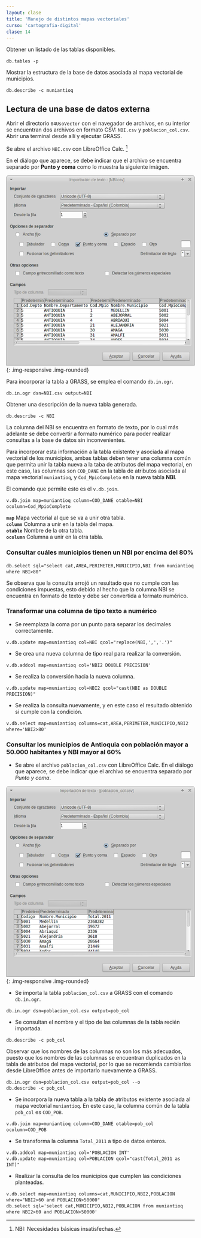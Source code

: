 ```yaml
---
layout: clase
title: 'Manejo de distintos mapas vectoriales'
curso: 'cartografia-digital'
clase: 14
---
```


Obtener un listado de las tablas disponibles.

~~~
db.tables -p
~~~

Mostrar la estructura de la base de datos asociada al mapa vectorial de municipios.

~~~
db.describe -c muniantioq
~~~

Lectura de una base de datos externa
------------------------------------

Abrir el directorio `04UsoVector` con el navegador de archivos, en su interior se encuentran dos archivos en formato CSV: `NBI.csv` y `poblacion_col.csv`. Abrir una terminal desde allí y ejecutar GRASS.

Se abre el archivo `NBI.csv` con LibreOffice Calc. [^1]

En el diálogo que aparece, se debe indicar que el archivo se encuentra separado por **Punto y coma** como lo muestra la siguiente imágen.

![](/cartografia-digital/images/NBI_import.png){: .img-responsive .img-rounded}

Para incorporar la tabla a GRASS, se emplea el comando `db.in.ogr`.

~~~
db.in.ogr dsn=NBI.csv output=NBI
~~~

Obtener una descripción de la nueva tabla generada.

~~~
db.describe -c NBI
~~~

La columna del NBI se encuentra en formato de texto, por lo cual más adelante se debe convertir a formato numérico para poder realizar consultas a la base de datos sin inconvenientes.

Para incorporar esta información a la tabla existente y asociada al mapa vectorial de los municipios, ambas tablas deben tener una columna común que permita unir la tabla nueva a la taba de atributos del mapa vectorial, en este caso, las columnas son `COD_DANE` en la tabla de atributos asociada al mapa vectorial `muniantioq`, y `Cod_MpioCompleto` en la nueva tabla **NBI**.

El comando que permite esto es el `v.db.join`.

~~~
v.db.join map=muniantioq column=COD_DANE otable=NBI ocolumn=Cod_MpioCompleto
~~~

**`map`** Mapa vectorial al que se va a unir otra tabla.  
**`column`** Columna a unir en la tabla del mapa.  
**`otable`** Nombre de la otra tabla.  
**`ocolumn`** Columna a unir en la otra tabla.  

### Consultar cuáles municipios tienen un NBI por encima del 80%

~~~
db.select sql="select cat,AREA,PERIMETER,MUNICIPIO,NBI from muniantioq where NBI>80"
~~~

Se observa que la consulta arrojó un resultado que no cumple con las condiciones impuestas, esto debido al hecho que la columna NBI se encuentra en formato de texto y debe ser convertida a formato numérico.

### Transformar una columna de tipo texto a numérico

- Se reemplaza la coma por un punto para separar los decimales correctamente.

~~~
v.db.update map=muniantioq col=NBI qcol="replace(NBI,',','.')"
~~~

- Se crea una nueva columna de tipo real para realizar la conversión.

~~~
v.db.addcol map=muniantioq col='NBI2 DOUBLE PRECISION'
~~~

- Se realiza la conversión hacia la nueva columna.

~~~
v.db.update map=muniantioq col=NBI2 qcol="cast(NBI as DOUBLE PRECISION)"
~~~

- Se realiza la consulta nuevamente, y en este caso el resultado obtenido si cumple con la condición.

~~~
v.db.select map=muniantioq columns=cat,AREA,PERIMETER,MUNICIPIO,NBI2 where='NBI2>80'
~~~

### Consultar los municipios de Antioquia con población mayor a 50.000 habitantes y NBI mayor al 60%

- Se abre el archivo `poblacion_col.csv` con LibreOffice Calc. En el diálogo que aparece, se debe indicar que el archivo se encuentra separado por *Punto y coma*.

![](/cartografia-digital/images/poblacion_col_import.png){: .img-responsive .img-rounded}

- Se importa la tabla `poblacion_col.csv` a GRASS con el comando `db.in.ogr`.

~~~
db.in.ogr dsn=poblacion_col.csv output=pob_col
~~~

- Se consultan el nombre y el tipo de las columnas de la tabla recién importada.

~~~
db.describe -c pob_col
~~~

Observar que los nombres de las columnas no son los más adecuados, puesto que los nombres de las columnas se encuentran duplicados en la tabla de atributos del mapa vectorial, por lo que se recomienda cambiarlos desde LibreOffice antes de importarlo nuevamente a GRASS.

~~~
db.in.ogr dsn=poblacion_col.csv output=pob_col --o
db.describe -c pob_col
~~~

- Se incorpora la nueva tabla a la tabla de atributos existente asociada al mapa vectorial `muniantioq`. En este caso, la columna común de la tabla `pob_col` es `COD_POB`.

~~~
v.db.join map=muniantioq column=COD_DANE otable=pob_col ocolumn=COD_POB
~~~

- Se transforma la columna `Total_2011` a tipo de datos enteros.

~~~
v.db.addcol map=muniantioq col='POBLACION INT'
v.db.update map=muniantioq col=POBLACION qcol="cast(Total_2011 as INT)"
~~~

- Realizar la consulta de los municipios que cumplen las condiciones planteadas.

~~~
v.db.select map=muniantioq columns=cat,MUNICIPIO,NBI2,POBLACION where="NBI2>60 and POBLACION>50000"
db.select sql='select cat,MUNICIPIO,NBI2,POBLACION from muniantioq where NBI2>60 and POBLACION>50000'
~~~

[^1]: NBI: Necesidades básicas insatisfechas.
